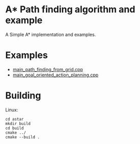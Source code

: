 # A* Path finding algorithm and example

A Simple A* implementation and examples.

# Examples
- [main_path_finding_from_grid.cpp](main_path_finding_from_grid.cpp)
- [main_goal_oriented_action_planning.cpp](main_goal_oriented_action_planning.cpp)

# Building
Linux:
```
cd astar
mkdir build
cd build
cmake ../
cmake --build .
```


